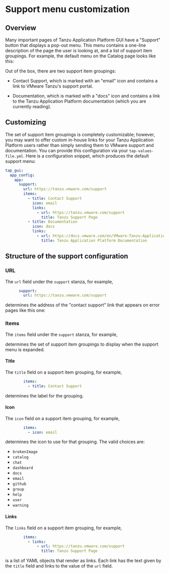 # Support menu customization

## <a id="overview"></a> Overview

Many important pages of Tanzu Application Platform GUI have a "Support"
button that displays a pop-out menu. This menu contains a one-line
description of the page the user is looking at, and a list of support
item groupings. For example, the default menu on the Catalog page looks like
this:

Out of the box, there are two support item groupings:

- Contact Support, which is marked with an "email" icon and contains a link to
  VMware Tanzu's support portal.

- Documentation, which is marked with a "docs" icon and contains a link to the
  Tanzu Application Platform documentation (which you are currently reading).

## <a id="customizing"></a> Customizing

The set of support item groupings is completely customizable; however, you may
want to offer custom in-house links for your Tanzu Application Platform users rather than simply
sending them to VMware support and documentation. You can provide this
configuration via your `tap-values-file.yml`. Here is a configuration snippet, which
produces the default support menu:

```yaml
tap_gui:
  app_config:
    app:
      support:
        url: https://tanzu.vmware.com/support
        items:
          - title: Contact Support
            icon: email
            links:
              - url: https://tanzu.vmware.com/support
                title: Tanzu Support Page
          - title: Documentation
            icon: docs
            links:
              - url: https://docs.vmware.com/en/VMware-Tanzu-Application-Platform/index.html
                title: Tanzu Application Platform Documentation
```

## <a id="support-config-struct"></a> Structure of the support configuration

### <a id="url"></a> URL

The `url` field under the `support` stanza, for example,

```yaml
      support:
        url: https://tanzu.vmware.com/support
```

determines the address of the "contact support" link that appears on error
pages like this one:

### <a id="items"></a> Items

The `items` field under the `support` stanza, for example,

determines the set of support item groupings to display when the support menu
is expanded.

#### <a id="title"></a> Title

The `title` field on a support item grouping, for example,

```yaml
        items:
          - title: Contact Support
```

determines the label for the grouping.

#### <a id="icon"></a> Icon

The `icon` field on a support item grouping, for example,

```yaml
        items:
          - icon: email
```

determines the icon to use for that grouping. The valid choices are:

- `brokenImage`
- `catalog`
- `chat`
- `dashboard`
- `docs`
- `email`
- `github`
- `group`
- `help`
- `user`
- `warning`

#### <a id="links"></a> Links

The `links` field on a support item grouping, for example,

```yaml
        items:
          - links:
              - url: https://tanzu.vmware.com/support
                title: Tanzu Support Page
```

is a list of YAML objects that render as links. Each link has
the text given by the `title` field and links to the value of the `url` field.
